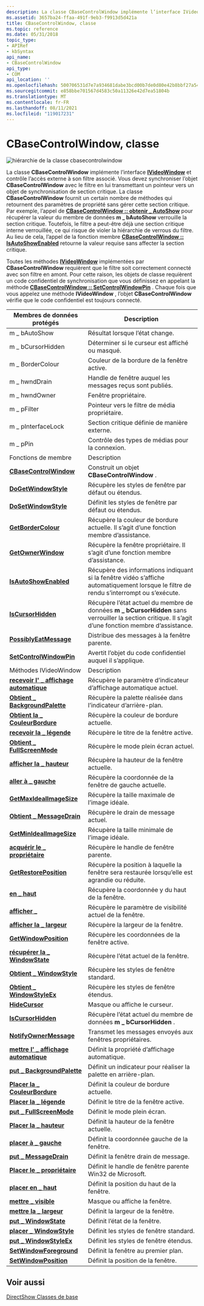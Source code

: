 ```yaml
---
description: La classe CBaseControlWindow implémente l’interface IVideoWindow et contrôle l’accès externe à son filtre associé.
ms.assetid: 3657ba24-ffaa-491f-9eb3-f9913d5d421a
title: CBaseControlWindow, classe
ms.topic: reference
ms.date: 05/31/2018
topic_type:
- APIRef
- kbSyntax
api_name:
- CBaseControlWindow
api_type:
- COM
api_location: ''
ms.openlocfilehash: 500706531d7e7a934681dabe3bcd00b7de0d80e42b8bbf27a5456a8fd4415f21
ms.sourcegitcommit: e858bbe701567d4583c50a11326e42d7ea51804b
ms.translationtype: MT
ms.contentlocale: fr-FR
ms.lasthandoff: 08/11/2021
ms.locfileid: "119017231"
---
```

# <a name="cbasecontrolwindow-class"></a>CBaseControlWindow, classe

![hiérarchie de la classe cbasecontrolwindow](images/wctrl01.png)

La classe **CBaseControlWindow** implémente l’interface [**IVideoWindow**](/windows/desktop/api/Control/nn-control-ivideowindow) et contrôle l’accès externe à son filtre associé. Vous devez synchroniser l’objet **CBaseControlWindow** avec le filtre en lui transmettant un pointeur vers un objet de synchronisation de section critique. La classe **CBaseControlWindow** fournit un certain nombre de méthodes qui retournent des paramètres de propriété sans gérer cette section critique. Par exemple, l’appel de [**CBaseControlWindow :: obtenir \_ AutoShow**](cbasecontrolwindow-get-autoshow.md) pour récupérer la valeur du membre de données **m \_ bAutoShow** verrouille la section critique. Toutefois, le filtre a peut-être déjà une section critique interne verrouillée, ce qui risque de violer la hiérarchie de verrous du filtre. Au lieu de cela, l’appel de la fonction membre [**CBaseControlWindow :: IsAutoShowEnabled**](cbasecontrolwindow-isautoshowenabled.md) retourne la valeur requise sans affecter la section critique.

Toutes les méthodes [**IVideoWindow**](/windows/desktop/api/Control/nn-control-ivideowindow) implémentées par **CBaseControlWindow** requièrent que le filtre soit correctement connecté avec son filtre en amont. Pour cette raison, les objets de classe requièrent un code confidentiel de synchronisation que vous définissez en appelant la méthode [**CBaseControlWindow :: SetControlWindowPin**](cbasecontrolwindow-setcontrolwindowpin.md) . Chaque fois que vous appelez une méthode **IVideoWindow** , l’objet **CBaseControlWindow** vérifie que le code confidentiel est toujours connecté.



| Membres de données protégés                                                     | Description                                                                                                                                 |
|----------------------------------------------------------------------------|---------------------------------------------------------------------------------------------------------------------------------------------|
| m \_ bAutoShow                                                               | Résultat lorsque l’état change.                                                                                                              |
| m \_ bCursorHidden                                                           | Déterminer si le curseur est affiché ou masqué.                                                                                 |
| m \_ BorderColour                                                            | Couleur de la bordure de la fenêtre active.                                                                                                         |
| m \_ hwndDrain                                                               | Handle de fenêtre auquel les messages reçus sont publiés.                                                                                        |
| m \_ hwndOwner                                                               | Fenêtre propriétaire.                                                                                                                              |
| m \_ pFilter                                                                 | Pointeur vers le filtre de média propriétaire.                                                                                                         |
| m \_ pInterfaceLock                                                          | Section critique définie de manière externe.                                                                                                        |
| m \_ pPin                                                                    | Contrôle des types de médias pour la connexion.                                                                                                  |
| Fonctions de membre                                                           | Description                                                                                                                                 |
| [**CBaseControlWindow**](cbasecontrolwindow-cbasecontrolwindow.md)        | Construit un objet **CBaseControlWindow** .                                                                                                 |
| [**DoGetWindowStyle**](cbasecontrolwindow-dogetwindowstyle.md)            | Récupère les styles de fenêtre par défaut ou étendus.                                                                                     |
| [**DoSetWindowStyle**](cbasecontrolwindow-dosetwindowstyle.md)            | Définit les styles de fenêtre par défaut ou étendus.                                                                                                 |
| [**GetBorderColour**](cbasecontrolwindow-getbordercolour.md)              | Récupère la couleur de bordure actuelle. Il s’agit d’une fonction membre d’assistance.                                                                       |
| [**GetOwnerWindow**](cbasecontrolwindow-getownerwindow.md)                | Récupère la fenêtre propriétaire. Il s’agit d’une fonction membre d’assistance.                                                                              |
| [**IsAutoShowEnabled**](cbasecontrolwindow-isautoshowenabled.md)          | Récupère des informations indiquant si la fenêtre vidéo s’affiche automatiquement lorsque le filtre de rendu s’interrompt ou s’exécute.                        |
| [**IsCursorHidden**](cbasecontrolwindow-iscursorhidden.md)                | Récupère l’état actuel du membre de données **m \_ bCursorHidden** sans verrouiller la section critique. Il s’agit d’une fonction membre d’assistance. |
| [**PossiblyEatMessage**](cbasecontrolwindow-possiblyeatmessage.md)        | Distribue des messages à la fenêtre parente.                                                                                                  |
| [**SetControlWindowPin**](cbasecontrolwindow-setcontrolwindowpin.md)      | Avertit l’objet du code confidentiel auquel il s’applique.                                                                                         |
| Méthodes IVideoWindow                                                       | Description                                                                                                                                 |
| [**recevoir l' \_ affichage automatique**](cbasecontrolwindow-get-autoshow.md)                   | Récupère le paramètre d’indicateur d’affichage automatique actuel.                                                                                                |
| [**Obtient \_ BackgroundPalette**](cbasecontrolwindow-get-backgroundpalette.md) | Récupère la palette réalisée dans l’indicateur d’arrière-plan.                                                                                      |
| [**Obtient la \_ CouleurBordure**](cbasecontrolwindow-get-bordercolor.md)             | Récupère la couleur de bordure actuelle.                                                                                                         |
| [**recevoir la \_ légende**](cbasecontrolwindow-get-caption.md)                     | Récupère le titre de la fenêtre active.                                                                                                       |
| [**Obtient \_ FullScreenMode**](cbasecontrolwindow-get-fullscreenmode.md)      | Récupère le mode plein écran actuel.                                                                                                     |
| [**afficher la \_ hauteur**](cbasecontrolwindow-get-height.md)                       | Récupère la hauteur de la fenêtre actuelle.                                                                                                        |
| [**aller à \_ gauche**](cbasecontrolwindow-get-left.md)                           | Récupère la coordonnée de la fenêtre de gauche actuelle.                                                                                               |
| [**GetMaxIdealImageSize**](cbasecontrolwindow-getmaxidealimagesize.md)    | Récupère la taille maximale de l’image idéale.                                                                                              |
| [**Obtient \_ MessageDrain**](cbasecontrolwindow-get-messagedrain.md)           | Récupère le drain de message actuel.                                                                                                        |
| [**GetMinIdealImageSize**](cbasecontrolwindow-getminidealimagesize.md)    | Récupère la taille minimale de l’image idéale.                                                                                              |
| [**acquérir le \_ propriétaire**](cbasecontrolwindow-get-owner.md)                         | Récupère le handle de fenêtre parente.                                                                                                         |
| [**GetRestorePosition**](cbasecontrolwindow-getrestoreposition.md)        | Récupère la position à laquelle la fenêtre sera restaurée lorsqu’elle est agrandie ou réduite.                                                    |
| [**en \_ haut**](cbasecontrolwindow-get-top.md)                             | Récupère la coordonnée y du haut de la fenêtre.                                                                                       |
| [**afficher \_**](cbasecontrolwindow-get-visible.md)                     | Récupère le paramètre de visibilité actuel de la fenêtre.                                                                                     |
| [**afficher la \_ largeur**](cbasecontrolwindow-get-width.md)                         | Récupère la largeur de la fenêtre.                                                                                                          |
| [**GetWindowPosition**](cbasecontrolwindow-getwindowposition.md)          | Récupère les coordonnées de la fenêtre active.                                                                                                   |
| [**récupérer la \_ WindowState**](cbasecontrolwindow-get-windowstate.md)             | Récupère l’état actuel de la fenêtre.                                                                                                  |
| [**Obtient \_ WindowStyle**](cbasecontrolwindow-get-windowstyle.md)             | Récupère les styles de fenêtre standard.                                                                                                       |
| [**Obtient \_ WindowStyleEx**](cbasecontrolwindow-get-windowstyleex.md)         | Récupère les styles de fenêtre étendus.                                                                                                       |
| [**HideCursor**](cbasecontrolwindow-hidecursor.md)                        | Masque ou affiche le curseur.                                                                                                               |
| [**IsCursorHidden**](cbasecontrolwindow-iscursorhidden.md)                | Récupère l’état actuel du membre de données **m \_ bCursorHidden** .                                                                        |
| [**NotifyOwnerMessage**](cbasecontrolwindow-notifyownermessage.md)        | Transmet les messages envoyés aux fenêtres propriétaires.                                                                                         |
| [**mettre l' \_ affichage automatique**](cbasecontrolwindow-put-autoshow.md)                   | Définit la propriété d’affichage automatique.                                                                                                                 |
| [**put \_ BackgroundPalette**](cbasecontrolwindow-put-backgroundpalette.md) | Définit un indicateur pour réaliser la palette en arrière-plan.                                                                                       |
| [**Placer la \_ CouleurBordure**](cbasecontrolwindow-put-bordercolor.md)             | Définit la couleur de bordure actuelle.                                                                                                              |
| [**Placer la \_ légende**](cbasecontrolwindow-put-caption.md)                     | Définit le titre de la fenêtre active.                                                                                                            |
| [**put \_ FullScreenMode**](cbasecontrolwindow-put-fullscreenmode.md)      | Définit le mode plein écran.                                                                                                                  |
| [**Placer la \_ hauteur**](cbasecontrolwindow-put-height.md)                       | Définit la hauteur de la fenêtre actuelle.                                                                                                             |
| [**placer à \_ gauche**](cbasecontrolwindow-put-left.md)                           | Définit la coordonnée gauche de la fenêtre.                                                                                                    |
| [**put \_ MessageDrain**](cbasecontrolwindow-put-messagedrain.md)           | Définit la fenêtre drain de message.                                                                                                              |
| [**Placer le \_ propriétaire**](cbasecontrolwindow-put-owner.md)                         | Définit le handle de fenêtre parente Win32 de Microsoft.                                                                                              |
| [**placer en \_ haut**](cbasecontrolwindow-put-top.md)                             | Définit la position du haut de la fenêtre.                                                                                                |
| [**mettre \_ visible**](cbasecontrolwindow-put-visible.md)                     | Masque ou affiche la fenêtre.                                                                                                                  |
| [**mettre la \_ largeur**](cbasecontrolwindow-put-width.md)                         | Définit la largeur de la fenêtre.                                                                                                               |
| [**put \_ WindowState**](cbasecontrolwindow-put-windowstate.md)             | Définit l’état de la fenêtre.                                                                                                               |
| [**placer \_ WindowStyle**](cbasecontrolwindow-put-windowstyle.md)             | Définit les styles de fenêtre standard.                                                                                                            |
| [**put \_ WindowStyleEx**](cbasecontrolwindow-put-windowstyleex.md)         | Définit les styles de fenêtre étendus.                                                                                                            |
| [**SetWindowForeground**](cbasecontrolwindow-setwindowforeground.md)      | Définit la fenêtre au premier plan.                                                                                                          |
| [**SetWindowPosition**](cbasecontrolwindow-setwindowposition.md)          | Définit la position de la fenêtre.                                                                                                                   |



 

## <a name="see-also"></a>Voir aussi

<dl> <dt>

[DirectShow Classes de base](directshow-base-classes.md)
</dt> </dl>

 

 



